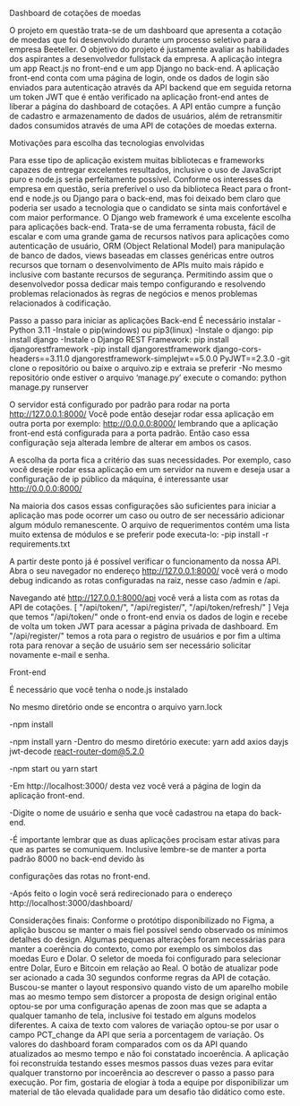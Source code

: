 Dashboard de cotações de moedas

O projeto em questão trata-se de um dashboard que apresenta a cotação de moedas que foi desenvolvido durante um processo seletivo para a empresa Beeteller. O objetivo 
do projeto é justamente avaliar as habilidades dos aspirantes a desenvolvedor fullstack da empresa. A aplicação integra um app React.js no front-end e um app Django 
no back-end. A aplicação front-end conta com uma página de login, onde os dados de login são enviados para autenticação através da API backend que em seguida retorna 
um token JWT que é então verificado na aplicação front-end antes de liberar a página do dashboard de cotações. A API então cumpre a função de cadastro e armazenamento 
de dados de usuários, além de retransmitir dados consumidos através de uma API de cotações de moedas externa. 

Motivações para escolha das tecnologias envolvidas

Para esse tipo de aplicação existem muitas bibliotecas e frameworks capazes de entregar excelentes resultados, inclusive o uso de JavaScript puro e node.js seria 
perfeitamente possível.
Conforme os interesses da empresa em questão, seria preferível o uso da biblioteca React para o front-end e node.js ou Django para o back-end, mas foi deixado bem 
claro que poderia ser usado a tecnologia que o candidato se sinta mais confortável e com maior performance. O Django web framework é uma excelente escolha para 
aplicações back-end. Trata-se de uma ferramenta robusta, fácil de escalar e com uma grande gama de recursos nativos para aplicações como autenticação de usuário, ORM 
(Object Relational Model) para manipulação de banco de dados, views baseadas em classes genéricas entre outros recursos que tornam o desenvolvimento de APIs muito 
mais rápido e inclusive com bastante recursos de segurança. Permitindo assim que o desenvolvedor possa dedicar mais tempo configurando e resolvendo problemas 
relacionados às regras de negócios e menos problemas relacionados à codificação.

Passo a passo para iniciar as aplicações
Back-end
É necessário instalar 
-Python 3.11
-Instale o pip(windows) ou pip3(linux)
-Instale o django: pip install django
-Instale o Django REST Framework: pip install djangorestframework
-pip install djangorestframework django-cors-headers==3.11.0 djangorestframework-simplejwt==5.0.0 PyJWT==2.3.0 
-git clone o repositório ou baixe o arquivo.zip e extraia se preferir
-No mesmo repositório onde estiver o arquivo ‘manage.py’ execute o comando:
python manage.py runserver

O servidor está configurado por padrão para rodar na porta http://127.0.0.1:8000/
Você pode então desejar rodar essa aplicação em outra porta por exemplo: http://0.0.0.0:8000/ lembrando que a aplicação front-end está configurada para a porta 
padrão. Então caso essa configuração seja alterada lembre de alterar em ambos os casos.

A escolha da porta fica a critério das suas necessidades. Por exemplo, caso você deseje rodar essa aplicação em um servidor na nuvem e deseja usar a configuração de 
ip público da máquina, é interessante usar http://0.0.0.0:8000/

Na maioria dos casos essas configurações são suficientes para iniciar a aplicação mas pode ocorrer um caso ou outro de ser necessário adicionar algum módulo 
remanescente.
O arquivo de requerimentos contém uma lista muito extensa de módulos e se preferir pode executa-lo: -pip install -r requirements.txt

A partir deste ponto já é possível verificar o funcionamento da nossa API. Abra o seu navegador no endereço http://127.0.0.1:8000/ você verá o modo debug indicando as 
rotas configuradas na raiz, nesse caso /admin e /api.

Navegando até http://127.0.0.1:8000/api você verá a lista com as rotas da API de cotações. 
[
    "/api/token/",
    "/api/register/",
    "/api/token/refresh/"
]
Veja que temos "/api/token/" onde o front-end envia os dados de login e recebe de volta um token JWT para acessar a página privada de dashboard. Em "/api/register/" 
temos a rota para o registro de usuários e por fim a ultima rota para renovar a seção de usuário sem ser necessário solicitar novamente e-mail e senha.

Front-end

É necessário que você tenha o node.js instalado 

No mesmo diretório onde se encontra o arquivo yarn.lock

-npm install

-npm install yarn 
-Dentro do mesmo diretório execute: yarn add axios dayjs jwt-decode react-router-dom@5.2.0

-npm start ou yarn start

-Em http://localhost:3000/   desta vez você verá a página de login da aplicação front-end. 

-Digite o nome de usuário e senha que você cadastrou na etapa do back-end.

-É importante lembrar que as duas aplicações procisam estar ativas para que as partes se comuniquem. Inclusive lembre-se de manter a porta padrão 8000 no back-end devido às 

configurações das rotas no front-end.

-Após feito o login você será redirecionado para o endereço http://localhost:3000/dashboard/

Considerações finais:
Conforme o protótipo disponibilizado no Figma, a aplição buscou se manter o mais fiel possível sendo observado os mínimos detalhes do design. Algumas pequenas 
alterações foram necessárias para manter a coerência do contexto, como por exemplo os símbolos das moedas Euro e Dolar. O seletor de moeda foi configurado para 
selecionar entre Dolar, Euro e Bitcoin em relação ao Real. O botão de atualizar pode ser acionado a cada 30 segundos conforme regras da API de cotação. Buscou-se 
manter o layout responsivo quando visto de um aparelho mobile mas ao mesmo tempo sem distorcer a proposta de design original então optou-se por uma configuração 
apenas de zoon mas que se adapta a qualquer tamanho de tela, inclusive foi testado em alguns modelos diferentes. A caixa de texto com valores de variação optou-se por 
usar o campo PCT_change da API que seria a porcentagem de variação. Os valores do dashboard foram comparados com os da API quando atualizados ao mesmo tempo e não foi 
constatado incoerência. A aplicação foi reconstruída testando esses mesmos passos duas vezes para evitar qualquer transtorno por incoerência ao descrever o passo a 
passo para execução. Por fim, gostaria de elogiar à toda a equipe por disponibilizar um material de tão elevada qualidade para um desafio tão didático como este. 

